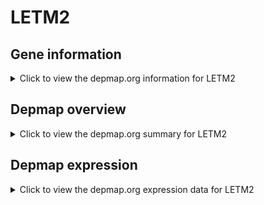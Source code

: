 <h1>LETM2</h1>

<h2>Gene information</h2>
<details>
  <summary>Click to view the depmap.org information for LETM2</summary>
  <iframe src="https://depmap.org/portal/gene/LETM2?tab=about" style="border:none;width:100%;height:800px"></iframe>
</details>

<h2>Depmap overview</h2>
<details>
  <summary>Click to view the depmap.org summary for LETM2</summary>
  <iframe src="https://depmap.org/portal/gene/LETM2?tab=overview" style="border:none;width:100%;height:800px"></iframe>
</details>

<h2>Depmap expression</h2>
<details>
  <summary>Click to view the depmap.org expression data for LETM2</summary>
  <iframe src="https://depmap.org/portal/gene/LETM2?tab=characterization" style="border:none;width:100%;height:800px"></iframe>
</details>


<!--
<h2>Reactome Pathway diagram</h2>
<details>
  <summary>Click to view Reactome pathway for LETM2</summary>
  PNAME
</details>
-->


